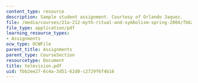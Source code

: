 ```yaml
---
content_type: resource
description: Sample student assignment. Courtesy of Orlando Jaquez.
file: /media/courses/21a-212-myth-ritual-and-symbolism-spring-2004/fbb2ee276c4a3d5162d0c2729f6f4b16_television.pdf
file_type: application/pdf
learning_resource_types:
- Assignments
ocw_type: OCWFile
parent_title: Assignments
parent_type: CourseSection
resourcetype: Document
title: television.pdf
uid: fbb2ee27-6c4a-3d51-62d0-c2729f6f4b16
---
```

